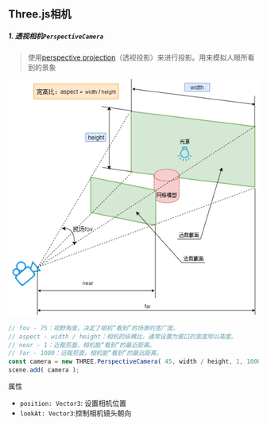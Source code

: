 ## Three.js相机

##### 1. 透视相机`PerspectiveCamera`

> 使用[perspective projection](https://en.wikipedia.org/wiki/Perspective_(graphical))（透视投影）来进行投影。用来模拟人眼所看到的景象

![视锥体](./../../assets/perspective_camera.png)

```js
// fov - 75：视野角度，决定了相机“看到”的场景的宽广度。  
// aspect - width / height：相机的纵横比，通常设置为窗口的宽度除以高度。  
// near - 1：近裁剪面，相机能“看到”的最近距离。  
// far - 1000：远裁剪面，相机能“看到”的最远距离。
const camera = new THREE.PerspectiveCamera( 45, width / height, 1, 1000 );
scene.add( camera );
```

属性

- `position: Vector3`: 设置相机位置
- `lookAt: Vector3`:控制相机镜头朝向
